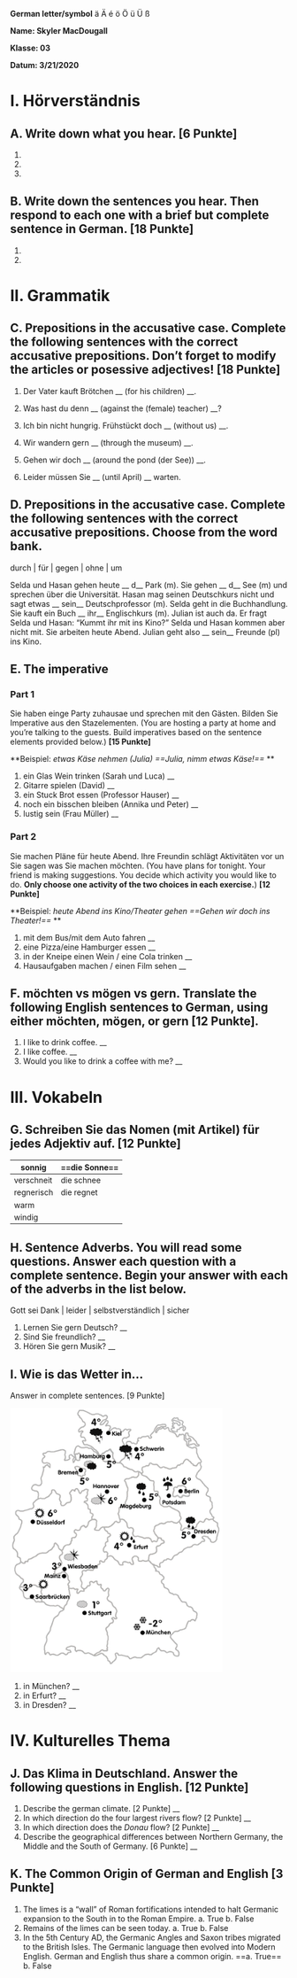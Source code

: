  **German letter/symbol** 
 ä Ä é ö Ö ü Ü ß

**Name: Skyler MacDougall**

**Klasse: 03**

**Datum: 3/21/2020**

# I. Hörverständnis

## A. Write down what you hear. [6 Punkte]

1. 

2. 

3. 

## B. Write down the sentences you hear. Then respond to each one with a brief but complete sentence in German. [18 Punkte]

1. 

2. 

# II. Grammatik

## C. Prepositions in the accusative case. Complete the following sentences with the correct accusative prepositions. Don’t forget to modify the articles or posessive adjectives! [18 Punkte]

1. Der Vater kauft Brötchen __ (for his children) __.

2. Was hast du denn __ (against the (female) teacher) __?

3. Ich bin nicht hungrig. Frühstückt doch __ (without us) __.

4. Wir wandern gern __ (through the museum) __. 
5.  Gehen wir doch __ (around the pond (der See)) __. 
6. Leider müssen Sie __ (until April) __ warten. 

## D. Prepositions in the accusative case. Complete the following sentences with the correct accusative prepositions. Choose from the word bank.

durch | für  | gegen | ohne | um 



Selda und Hasan gehen heute __ d__ Park (m). Sie gehen __ d__ See (m) und sprechen über die Universität. Hasan mag seinen Deutschkurs nicht und sagt etwas __ sein__ Deutschprofessor (m). Selda geht in die Buchhandlung. Sie kauft ein Buch __ ihr__ Englischkurs (m). Julian ist auch da. Er fragt Selda und Hasan: “Kummt ihr mit ins Kino?” Selda und Hasan kommen aber nicht mit. Sie arbeiten heute Abend. Julian geht also __ sein__ Freunde (pl) ins Kino. 

## E. The imperative

### Part 1

Sie haben einge Party zuhausae und sprechen mit den Gästen. Bilden Sie Imperative aus den Stazelementen. (You are hosting a party at home and you’re talking to the guests. Build imperatives based on the sentence elements provided below.) **[15 Punkte]**

**Beispiel: *etwas Käse nehmen (Julia)    ==Julia, nimm etwas Käse!==* ** 

1. ein Glas Wein trinken (Sarah und Luca)
    __
2. Gitarre spielen (David)
    __
3. ein Stuck Brot essen (Professor Hauser)
    __
4. noch ein bisschen bleiben (Annika und Peter)
    __
5. lustig sein (Frau Müller)
    __

### Part 2

Sie machen Pläne für heute Abend. Ihre Freundin schlägt Aktivitäten vor un Sie sagen was Sie machen möchten. (You have plans for tonight. Your friend is making suggestions. You decide which activity you would like to do. **Only choose one activity of the two choices in each exercise.**) **[12 Punkte]**

**Beispiel: *heute Abend ins Kino/Theater gehen    ==Gehen wir doch ins Theater!==* ** 

1. mit dem Bus/mit dem Auto fahren
    __
2. eine Pizza/eine Hamburger essen
    __
3. in der Kneipe einen Wein / eine Cola trinken
    __
4. Hausaufgaben machen / einen Film sehen
    __

## F. möchten vs mögen vs gern. Translate the following English sentences to German, using either möchten, mögen, or gern [12 Punkte].

1. I like to drink coffee.
    __
2. I like coffee.
    __
3. Would you like to drink a coffee with me?
    __

# III. Vokabeln

## G. Schreiben Sie das Nomen (mit Artikel) für jedes Adjektiv auf. [12 Punkte]

| sonnig     | ==die Sonne== |
| ---------- | ------------- |
| verschneit | die schnee    |
| regnerisch | die regnet    |
| warm       |               |
| windig     |               |

## H. Sentence Adverbs. You will read some questions. Answer each question with a complete sentence. Begin your answer with each of the adverbs in the list below. 

Gott sei Dank | leider | selbstverständlich | sicher

1. Lernen Sie gern Deutsch?
    __
2. Sind Sie freundlich?
    __
3. Hören Sie gern Musik?
    __

## I. Wie is das Wetter in… 

Answer in complete sentences. [9 Punkte]

![image-20200320170238571](kapitel4.assets/image-20200320170238571.png)

1. in München?
    __
2. in Erfurt?
    __
3. in Dresden?
    __

# IV. Kulturelles Thema

## J. Das Klima in Deutschland. Answer the following questions in English. [12 Punkte]

1. Describe the german climate. [2 Punkte]
    __
2. In which direction do the four largest rivers flow? [2 Punkte]
    __
3. In which direction does the *Donau* flow? [2 Punkte]
    __
4. Describe the geographical differences between Northern Germany, the Middle and the South of Germany. [6 Punkte]
    __

## K. The Common Origin of German and English [3 Punkte]

1. The limes is a “wall” of Roman fortifications intended to halt Germanic expansion to the South in to the Roman Empire.
    a. True    b. False
2. Remains of the limes can be seen today.
    a. True    b. False
3. In the 5th Century AD, the Germanic Angles and Saxon tribes migrated to the British Isles. The Germanic language then evolved into Modern English. German and English thus share a common origin.
    ==a. True==    b. False